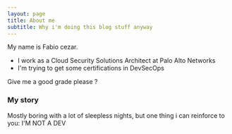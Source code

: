 ```yaml
---
layout: page
title: About me
subtitle: Why i'm doing this blog stuff anyway
---
```


My name is Fabio cezar. 

- I work as a Cloud Security Solutions Architect at Palo Alto Networks
- I'm trying to get some certifications in DevSecOps

Give me a good grade please ?

### My story

Mostly boring with a lot of sleepless nights, but one thing i can reinforce to you: I'M NOT A DEV
